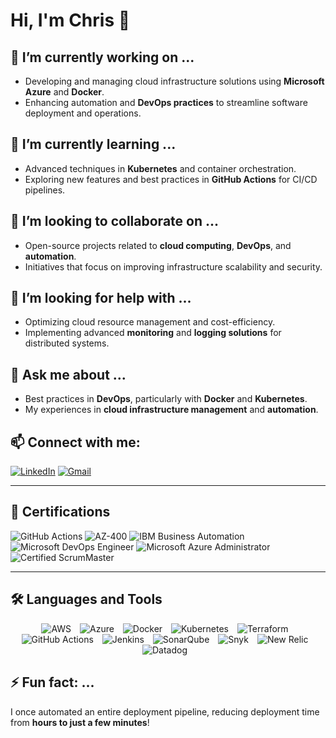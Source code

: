 # Hi, I'm Chris 👋

## 🔭 I’m currently working on ...
- Developing and managing cloud infrastructure solutions using **Microsoft Azure** and **Docker**.
- Enhancing automation and **DevOps practices** to streamline software deployment and operations.

## 🌱 I’m currently learning ...
- Advanced techniques in **Kubernetes** and container orchestration.
- Exploring new features and best practices in **GitHub Actions** for CI/CD pipelines.

## 👯 I’m looking to collaborate on ...
- Open-source projects related to **cloud computing**, **DevOps**, and **automation**.
- Initiatives that focus on improving infrastructure scalability and security.

## 🤔 I’m looking for help with ...
- Optimizing cloud resource management and cost-efficiency.
- Implementing advanced **monitoring** and **logging solutions** for distributed systems.

## 💬 Ask me about ...
- Best practices in **DevOps**, particularly with **Docker** and **Kubernetes**.
- My experiences in **cloud infrastructure management** and **automation**.

## 📫 Connect with me:
[![LinkedIn](https://img.shields.io/badge/LinkedIn-0077B5?style=for-the-badge&logo=linkedin&logoColor=white)](https://www.linkedin.com/in/chris-regy/)
[![Gmail](https://img.shields.io/badge/Email-D14836?style=for-the-badge&logo=gmail&logoColor=white)](mailto:chrisregy97@gmail.com)

---

## 📜 Certifications
![GitHub Actions](https://img.shields.io/badge/GitHub_Actions-2088FF?style=for-the-badge&logo=github-actions&logoColor=white)
![AZ-400](https://img.shields.io/badge/AZ-400-0078D7?style=for-the-badge&logo=microsoft-azure&logoColor=white)
![IBM Business Automation](https://img.shields.io/badge/IBM_Business_Automation-052FAD?style=for-the-badge&logo=ibm&logoColor=white)
![Microsoft DevOps Engineer](https://img.shields.io/badge/Microsoft_DevOps_Engineer-0078D7?style=for-the-badge&logo=microsoft-azure&logoColor=white)
![Microsoft Azure Administrator](https://img.shields.io/badge/Microsoft_Azure_Administrator-0078D7?style=for-the-badge&logo=microsoft-azure&logoColor=white)
![Certified ScrumMaster](https://img.shields.io/badge/Certified_ScrumMaster-009FDA?style=for-the-badge&logo=scrumalliance&logoColor=white)

---


## 🛠️ Languages and Tools
<p align="center">
  <img src="https://img.icons8.com/color/48/000000/amazon-web-services.png" alt="AWS" style="margin-right: 10px;"/>
  <img src="https://img.icons8.com/color/48/000000/microsoft-azure.png" alt="Azure" style="margin-right: 10px;"/>
  <img src="https://img.icons8.com/color/48/000000/docker.png" alt="Docker" style="margin-right: 10px;"/>
  <img src="https://img.icons8.com/color/48/000000/kubernetes.png" alt="Kubernetes" style="margin-right: 10px;"/>
  <img src="https://img.icons8.com/color/48/000000/terraform.png" alt="Terraform" style="margin-right: 10px;"/>
  <img src="https://img.icons8.com/color/48/000000/github-actions.png" alt="GitHub Actions" style="margin-right: 10px;"/>
  <img src="https://img.icons8.com/color/48/000000/jenkins.png" alt="Jenkins" style="margin-right: 10px;"/>
  <img src="https://img.icons8.com/color/48/000000/sonarqube.png" alt="SonarQube" style="margin-right: 10px;"/>
  <img src="https://img.icons8.com/color/48/000000/snyk.png" alt="Snyk" style="margin-right: 10px;"/>
  <img src="https://img.icons8.com/color/48/000000/new-relic.png" alt="New Relic" style="margin-right: 10px;"/>
  <img src="https://img.icons8.com/color/48/000000/datadog.png" alt="Datadog" style="margin-right: 10px;"/>
</p>



## ⚡ Fun fact: ...
I once automated an entire deployment pipeline, reducing deployment time from **hours to just a few minutes**!

